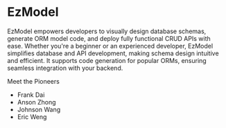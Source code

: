 # EzModel
EzModel empowers developers to visually design database schemas, generate ORM model code, and deploy fully functional CRUD APIs with ease. Whether you're a beginner or an experienced developer, EzModel simplifies database and API development, making schema design intuitive and efficient. It supports code generation for popular ORMs, ensuring seamless integration with your backend.

Meet the Pioneers
- Frank Dai
- Anson Zhong
- Johnson Wang
- Eric Weng
